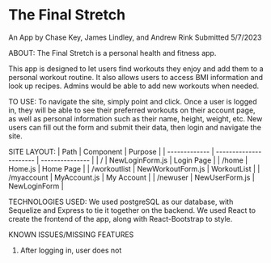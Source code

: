 # The Final Stretch
An App by Chase Key, James Lindley, and Andrew Rink
Submitted 5/7/2023

ABOUT:
The Final Stretch is a personal health and fitness app.

This app is designed to let users find workouts they enjoy and add them to a personal workout routine.  It also allows users to access BMI information and look up recipes.  Admins would be able to add new workouts when needed.  

TO USE:
To navigate the site, simply point and click.  Once a user is logged in, they will be able to see their preferred workouts on their account page, as well as personal information such as their name, height, weight, etc.  New users can fill out the form and submit their data, then login and navigate the site. 

SITE LAYOUT:
|       Path          |        Component            |       Purpose       | 
| ------------- | ---------------------- | ---------------  | 
|        /                | NewLoginForm.js         |   Login Page      | 
| /home            |  Home.js                          |   Home Page     |
| /workoutlist |  NewWorkoutForm.js  | WorkoutList      |
| /myaccount |         MyAccount.js         | My Account      | 
| /newuser      |        NewUserForm.js    | NewLoginForm |

TECHNOLOGIES USED:
We used postgreSQL as our database, with Sequelize and Express to tie it together on the backend.  We used React to create the frontend of the app, along with React-Bootstrap to style.  

KNOWN ISSUES/MISSING FEATURES
1. After logging in, user does not 

